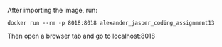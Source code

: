 After importing the image, run:

`docker run --rm -p 8018:8018 alexander_jasper_coding_assignment13`

Then open a browser tab and go to localhost:8018